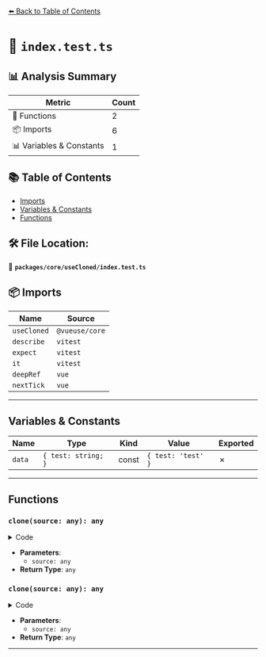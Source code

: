 [⬅️ Back to Table of Contents](../../../index.md)

# 📄 `index.test.ts`

## 📊 Analysis Summary

| Metric | Count |
|--------|-------|
| 🔧 Functions | 2 |
| 📦 Imports | 6 |
| 📊 Variables & Constants | 1 |

## 📚 Table of Contents

- [Imports](#imports)
- [Variables & Constants](#variables-constants)
- [Functions](#functions)

## 🛠️ File Location:
📂 **`packages/core/useCloned/index.test.ts`**

## 📦 Imports

| Name | Source |
|------|--------|
| `useCloned` | `@vueuse/core` |
| `describe` | `vitest` |
| `expect` | `vitest` |
| `it` | `vitest` |
| `deepRef` | `vue` |
| `nextTick` | `vue` |


---

## Variables & Constants

| Name | Type | Kind | Value | Exported |
|------|------|------|-------|----------|
| `data` | `{ test: string; }` | const | `{ test: 'test' }` | ✗ |


---

## Functions

### `clone(source: any): any`

<details><summary>Code</summary>

```ts
source => ({ ...source, proxyTest: true })
```
</details>

- **Parameters**:
  - `source: any`
- **Return Type**: `any`
### `clone(source: any): any`

<details><summary>Code</summary>

```ts
source => ({ ...source, proxyTest: true })
```
</details>

- **Parameters**:
  - `source: any`
- **Return Type**: `any`

---